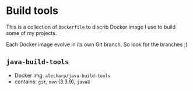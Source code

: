 # Build tools
This is a collection of `Dockerfile` to discrib Docker image I use to build some of my projects.

Each Docker image evolve in its own Git branch. So look for the branches ;)

## `java-build-tools`

 - Docker img: `alecharp/java-build-tools`
 - contains: `git`, `mvn` (3.3.9), `java8`
